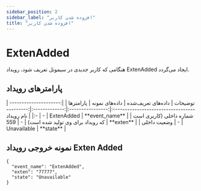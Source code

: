 ```yaml
---
sidebar_position: 2
sidebar_label: "افزوده شدن کاربر"
title: "افزوده شدن کاربر"
---
```



# ExtenAdded

هنگامی‌ كه کاربر جدیدی در سیموتل تعریف ‌شود، رويداد ExtenAdded ايجاد می‌گردد.


## پارامترهای رویداد
<div class="custom-table">
|                         توضیحات                         | داده‌های تعریف‌شده | داده‌های نمونه |  پارامتر‌ها |
|:-------------------------------------------------------:|:----------------:|:-------------:|:----------:|
|                        نام رویداد                       |         -        |   ExtenAdded  | **event_name** |
| شماره داخلی (کاربری است که رویداد برای وی تولید شده است) |         -        |      559      |    **exten**   |
|                       وضعیت داخلی                       |         -        |  Unavailable  |    **state**   |

</div>

## نمونه خروجی رویداد Exten Added

```shell
{
  "event_name": "ExtenAdded",
  "exten": "77777",
  "state": "Unavailable"
}
```